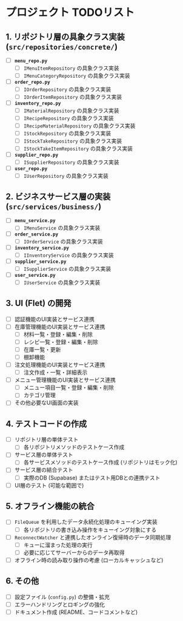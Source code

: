 # プロジェクト TODOリスト

## 1. リポジトリ層の具象クラス実装 (`src/repositories/concrete/`)

- [ ] **`menu_repo.py`**
    - [ ] `IMenuItemRepository` の具象クラス実装
    - [ ] `IMenuCategoryRepository` の具象クラス実装
- [ ] **`order_repo.py`**
    - [ ] `IOrderRepository` の具象クラス実装
    - [ ] `IOrderItemRepository` の具象クラス実装
- [ ] **`inventory_repo.py`**
    - [ ] `IMaterialRepository` の具象クラス実装
    - [ ] `IRecipeRepository` の具象クラス実装
    - [ ] `IRecipeMaterialRepository` の具象クラス実装
    - [ ] `IStockRepository` の具象クラス実装
    - [ ] `IStockTakeRepository` の具象クラス実装
    - [ ] `IStockTakeItemRepository` の具象クラス実装
- [ ] **`supplier_repo.py`**
    - [ ] `ISupplierRepository` の具象クラス実装
- [ ] **`user_repo.py`**
    - [ ] `IUserRepository` の具象クラス実装

## 2. ビジネスサービス層の実装 (`src/services/business/`)

- [ ] **`menu_service.py`**
    - [ ] `IMenuService` の具象クラス実装
- [ ] **`order_service.py`**
    - [ ] `IOrderService` の具象クラス実装
- [ ] **`inventory_service.py`**
    - [ ] `IInventoryService` の具象クラス実装
- [ ] **`supplier_service.py`**
    - [ ] `ISupplierService` の具象クラス実装
- [ ] **`user_service.py`**
    - [ ] `IUserService` の具象クラス実装

## 3. UI (Flet) の開発

- [ ] 認証機能のUI実装とサービス連携
- [ ] 在庫管理機能のUI実装とサービス連携
    - [ ] 材料一覧・登録・編集・削除
    - [ ] レシピ一覧・登録・編集・削除
    - [ ] 在庫一覧・更新
    - [ ] 棚卸機能
- [ ] 注文処理機能のUI実装とサービス連携
    - [ ] 注文作成・一覧・詳細表示
- [ ] メニュー管理機能のUI実装とサービス連携
    - [ ] メニュー項目一覧・登録・編集・削除
    - [ ] カテゴリ管理
- [ ] その他必要なUI画面の実装

## 4. テストコードの作成

- [ ] リポジトリ層の単体テスト
    - [ ] 各リポジトリメソッドのテストケース作成
- [ ] サービス層の単体テスト
    - [ ] 各サービスメソッドのテストケース作成 (リポジトリはモック化)
- [ ] サービス層の結合テスト
    - [ ] 実際のDB (Supabase) またはテスト用DBとの連携テスト
- [ ] UI層のテスト (可能な範囲で)

## 5. オフライン機能の統合

- [ ] `FileQueue` を利用したデータ永続化処理のキューイング実装
    - [ ] 各リポジトリの書き込み操作をキューイング対象にする
- [ ] `ReconnectWatcher` と連携したオンライン復帰時のデータ同期処理
    - [ ] キューに溜まった処理の実行
    - [ ] 必要に応じてサーバーからのデータ再取得
- [ ] オフライン時の読み取り操作の考慮 (ローカルキャッシュなど)

## 6. その他

- [ ] 設定ファイル (`config.py`) の整備・拡充
- [ ] エラーハンドリングとロギングの強化
- [ ] ドキュメント作成 (README、コードコメントなど)